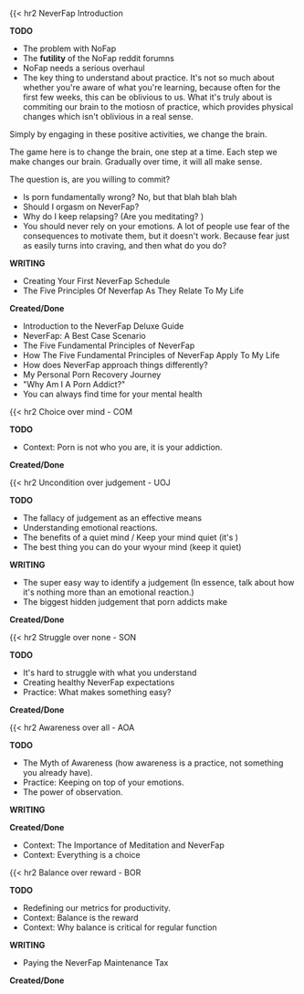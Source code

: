 {{< hr2 NeverFap Introduction

__TODO__
- The problem with NoFap 
- The **futility** of the NoFap reddit forumns
- NoFap needs a serious overhaul
- The key thing to understand about practice. It's not so much about whether you're aware of what you're learning, because often for the first few weeks, this can be oblivious to us. What it's truly about is commiting our brain to the motiosn of practice, which provides physical changes which isn't oblivious in a real sense.

Simply by engaging in these positive activities, we change the brain.

The game here is to change the brain, one step at a time. Each step we make changes our brain. Gradually over time, it will all make sense. 

The question is, are you willing to commit? 

- Is porn fundamentally wrong? No, but that blah blah blah
- Should I orgasm on NeverFap?
- Why do I keep relapsing? (Are you meditating? )
- You should never rely on your emotions.
A lot of people use fear of the consequences to motivate them, but it doesn't work. Because fear just as easily turns into craving, and then what do you do?

__WRITING__
- Creating Your First NeverFap Schedule
- The Five Principles Of Neverfap As They Relate To My Life

__Created/Done__
- Introduction to the NeverFap Deluxe Guide
- NeverFap: A Best Case Scenario
- The Five Fundamental Principles of NeverFap
- How The Five Fundamental Principles of NeverFap Apply To My Life
- How does NeverFap approach things differently?
- My Personal Porn Recovery Journey
- "Why Am I A Porn Addict?"
- You can always find time for your mental health

{{< hr2 Choice over mind - COM

__TODO__
- Context: Porn is not who you are, it is your addiction.


__Created/Done__

{{< hr2 Uncondition over judgement - UOJ

__TODO__
- The fallacy of judgement as an effective means
- Understanding emotional reactions.
- The benefits of a quiet mind / Keep your mind quiet (it's )
- The best thing you can do your wyour mind (keep it quiet)

__WRITING__
- The super easy way to identify a judgement (In essence, talk about how it's nothing more than an emotional reaction.)
- The biggest hidden judgement that porn addicts make

__Created/Done__


{{< hr2 Struggle over none - SON

__TODO__

- It's hard to struggle with what you understand
- Creating healthy NeverFap expectations
- Practice: What makes something easy?

__Created/Done__

{{< hr2 Awareness over all - AOA

__TODO__
- The Myth of Awareness (how awareness is a practice, not something you already have). 
- Practice: Keeping on top of your emotions.
- The power of observation.

__WRITING__



__Created/Done__
- Context: The Importance of Meditation and NeverFap
- Context: Everything is a choice

{{< hr2 Balance over reward - BOR

__TODO__
- Redefining our metrics for productivity. 
- Context: Balance is the reward
- Context: Why balance is critical for regular function

__WRITING__
- Paying the NeverFap Maintenance Tax

__Created/Done__
